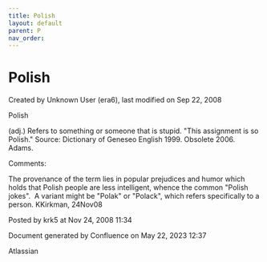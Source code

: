 ```yaml
---
title: Polish
layout: default
parent: P
nav_order:
---
```


# Polish

Created by  Unknown User (era6), last modified on Sep 22, 2008

Polish

(adj.) Refers to something or someone that is stupid. &quot;This assignment is so Polish.&quot; Source: Dictionary of Geneseo English 1999. Obsolete 2006. Adams.

Comments:

The provenance of the term lies in popular prejudices and humor which holds that Polish people are less intelligent, whence the common &quot;Polish jokes&quot;.  A variant might be &quot;Polak&quot; or &quot;Polack&quot;, which refers specifically to a person. KKirkman, 24Nov08

Posted by krk5 at Nov 24, 2008 11:34

Document generated by Confluence on May 22, 2023 12:37

Atlassian
